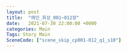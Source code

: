 ```yaml
---
layout: post
title:  "메인_회상_001~012장"
date:   2021-07-30 22:00:00 +0000
categories: Main
Tags: Story Main
SceneCode: ["scene_skip_cp001-012_q1_s10"]
---
```

